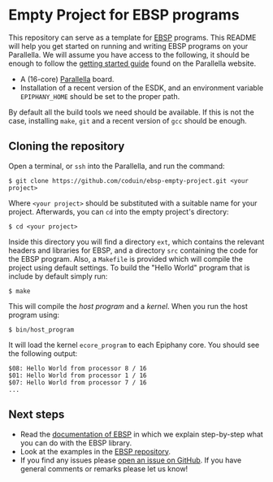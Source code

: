 # Empty Project for EBSP programs

This repository can serve as a template for [EBSP](http://www.codu.in/ebsp) programs. This README will help you get started on running and writing EBSP programs on your Parallella. We will assume you have access to the following, it should be enough to follow the [getting started guide](https://www.parallella.org/quick-start/) found on the Parallella website.

- A (16-core) [Parallella](http://www.parallella.org) board.
- Installation of a recent version of the ESDK, and an environment variable `EPIPHANY_HOME` should be set to the proper path.

By default all the build tools we need should be available. If this is not the case, installing `make`, `git` and a recent version of `gcc` should be enough.

## Cloning the repository

Open a terminal, or `ssh` into the Parallella, and run the command:

    $ git clone https://github.com/coduin/ebsp-empty-project.git <your project>

Where `<your project>` should be substituted with a suitable name for your project. Afterwards, you can `cd` into the empty project's directory:

    $ cd <your project>

Inside this directory you will find a directory `ext`, which contains the relevant headers and libraries for EBSP, and a directory `src` containing the code for the EBSP program. Also, a `Makefile` is provided which will compile the project using default settings. To build the "Hello World" program that is include by default simply run:

    $ make

This will compile the *host program* and a *kernel*. When you run the host program using:

    $ bin/host_program

It will load the kernel `ecore_program` to each Epiphany core. You should see the following output:

    $08: Hello World from processor 8 / 16
    $01: Hello World from processor 1 / 16
    $07: Hello World from processor 7 / 16
    ...

## Next steps

- Read the [documentation of EBSP](http://www.codu.in/ebsp/docs) in which we explain step-by-step what you can do with the EBSP library.
- Look at the examples in the [EBSP repository](http://www.github.com/coduin/epiphany-bsp).
- If you find any issues please [open an issue on GitHub](http://www.github.com/coduin/epiphany-bsp/issues). If you have general comments or remarks please let us know!
